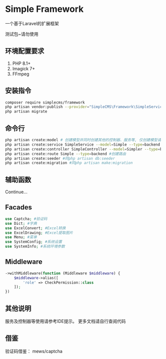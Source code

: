 # Simple Framework

一个基于Laravel的扩展框架

测试包~请勿使用

## 环境配置要求

1. PHP 8.1+
2. Imagick 7+
3. FFmpeg

## 安装指令

```bash
composer require simplecms/framework
php artisan vendor:publish --provider="SimpleCMS\Framework\SimpleServiceProvider" --tag=simplecms
php artisan migrate
```

## 命令行

```bash
php artisan create:model # 创建模型并同时创建其他的控制器、服务等, 仅创建模型请用php artisan make:model
php artisan create:service SimpleService --model=Simple --type=backend #创建服务类
php artisan create:controller SimpleController --model=Simpler --type=backend #创建控制器
php artisan create:route Simple --type=backend #创建路由
php artisan create:seeder #同php artisan db:seeder
php artisan create:migration #同php artisan make:migration
```

## 辅助函数

Continue...

## Facades

```php
use Captcha; #验证码 
use Dict; #字典 
use ExcelConvert; #Excel转换 
use ExcelDrawing; #Excel提取图片 
use Menu; #菜单 
use SystemConfig; #系统设置 
use SystemInfo; #系统环境参数
```

## Middleware

```php
->withMiddleware(function (Middleware $middleware) {
    $middleware->alias([
        'role' => CheckPermission::class
    ]);
})
```

## 其他说明

服务及控制器等使用请参考IDE提示。
更多文档请自行查阅代码

## 借鉴

验证码借鉴： mews/captcha
